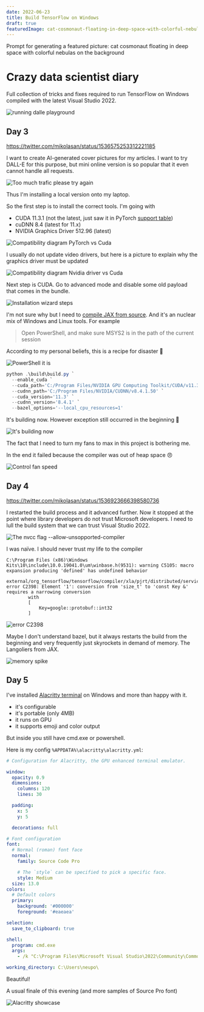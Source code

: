 ```yaml
---
date: 2022-06-23
title: Build TensorFlow on Windows
draft: true
featuredImage: cat-cosmonaut-floating-in-deep-space-with-colorful-nebulas-on-the-background.jpg
---
```


Prompt for generating a featured picture: cat cosmonaut floating in deep space with colorful nebulas on the background

# Crazy data scientist diary

Full collection of tricks and fixes required to run TensorFlow on Windows compiled with the latest Visual Studio 2022.

![running dalle playground](./run-dalle-playground.png)


## Day 3

https://twitter.com/mikolasan/status/1536575253312221185

I want to create AI-generated cover pictures for my articles. I want to try DALL-E for this purpose, but mini online version is so popular that it even cannot handle all requests.

![Too much trafic please try again](./crazy-data-scientist-diary-day-3.png)

Thus I'm installing a local version onto my laptop.

So the first step is to install the correct tools. I'm going with

- CUDA 11.3.1 (not the latest, just saw it in PyTorch [support table](https://pytorch.org/get-started/locally/))
- cuDNN 8.4 (latest for 11.x)
- NVIDIA Graphics Driver 512.96 (latest)

![Compatibility diagram PyTorch vs Cuda](./crazy-data-scientist-diary-day-3-2.png)

I usually do not update video drivers, but here is a picture to explain why the graphics driver must be updated

![Compatibility diagram Nvidia driver vs Cuda](./crazy-data-scientist-diary-day-3-3.png)

Next step is CUDA. Go to advanced mode and disable some old payload that comes in the bundle.

![Installation wizard steps](./crazy-data-scientist-diary-day-3-4.png)

I'm not sure why but I need to [compile JAX from source](https://jax.readthedocs.io/en/latest/developer.html#additional-notes-for-building-jaxlib-from-source-on-windows). And it's an nuclear mix of Windows and Linux tools. For example

> Open PowerShell, and make sure MSYS2 is in the path of the current session

According to my personal beliefs, this is a recipe for disaster 🙉

![PowerShell it is](./crazy-data-scientist-diary-day-3-5.png)

```powershell
python .\build\build.py `
  --enable_cuda `
  --cuda_path='C:/Program Files/NVIDIA GPU Computing Toolkit/CUDA/v11.3' `
  --cudnn_path='C:/Program Files/NVIDIA/CUDNN/v8.4.1.50' `
  --cuda_version='11.3' `
  --cudnn_version='8.4.1' `
  --bazel_options='--local_cpu_resources=1'
```

It's building now. However exception still occurred in the beginning 😬

![It's building now](./crazy-data-scientist-diary-day-3-6.png)

The fact that I need to turn my fans to max in this project is bothering me.

In the end it failed because the compiler was out of heap space 😠

![Control fan speed](./crazy-data-scientist-diary-day-3-7.png)



## Day 4

https://twitter.com/mikolasan/status/1536923666398580736

I restarted the build process and it advanced further. Now it stopped at the point where library developers do not trust Microsoft developers. I need to lull the build system that we can trust Visual Studio 2022.

![The nvcc flag `--allow-unsopported-compiler`](./crazy-data-scientist-diary-day-4.png)

I was naïve. I should never trust my life to the compiler

```
C:\Program Files (x86)\Windows Kits\10\include\10.0.19041.0\um\winbase.h(9531): warning C5105: macro expansion producing 'defined' has undefined behavior

external/org_tensorflow/tensorflow/compiler/xla/pjrt/distributed/service.cc(56): error C2398: Element '1': conversion from 'size_t' to 'const Key &' requires a narrowing conversion
        with
        [
            Key=google::protobuf::int32
        ]
```

![error C2398](./crazy-data-scientist-diary-day-4-2.png)

Maybe I don't understand bazel, but it always restarts the build from the beginning and very frequently just skyrockets in demand of memory. The Langoliers from JAX.

![memory spike](./crazy-data-scientist-diary-day-4-3.png)




## Day 5

I've installed [Alacritty terminal](https://github.com/alacritty/alacritty) on Windows and more than happy with it.

- it's configurable
- it's portable (only 4MB)
- it runs on GPU
- it supports emoji and color output

But inside you still have cmd.exe or powershell. 

Here is my config `%APPDATA%\alacritty\alacritty.yml`:

```yaml
# Configuration for Alacritty, the GPU enhanced terminal emulator.

window:
  opacity: 0.9
  dimensions:
    columns: 120
    lines: 30

  padding:
    x: 5
    y: 5

  decorations: full

# Font configuration
font:
  # Normal (roman) font face
  normal:
    family: Source Code Pro

    # The `style` can be specified to pick a specific face.
    style: Medium
  size: 13.0
colors:
  # Default colors
  primary:
    background: '#000000'
    foreground: '#eaeaea'

selection:
  save_to_clipboard: true

shell:
  program: cmd.exe
  args:
    - /k "C:\Program Files\Microsoft Visual Studio\2022\Community\Common7\Tools\VsDevCmd.bat"

working_directory: C:\Users\neupo\

```

Beautiful!

A usual finale of this evening (and more samples of Source Pro font)

![Alacritty showcase](./alacritty-showcase.png)